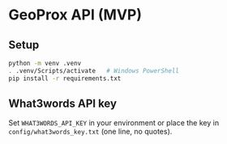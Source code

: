 # GeoProx API (MVP)

## Setup
```bash
python -m venv .venv
. .venv/Scripts/activate   # Windows PowerShell
pip install -r requirements.txt
```

## What3words API key

Set `WHAT3WORDS_API_KEY` in your environment or place the key in `config/what3words_key.txt` (one line, no quotes).
